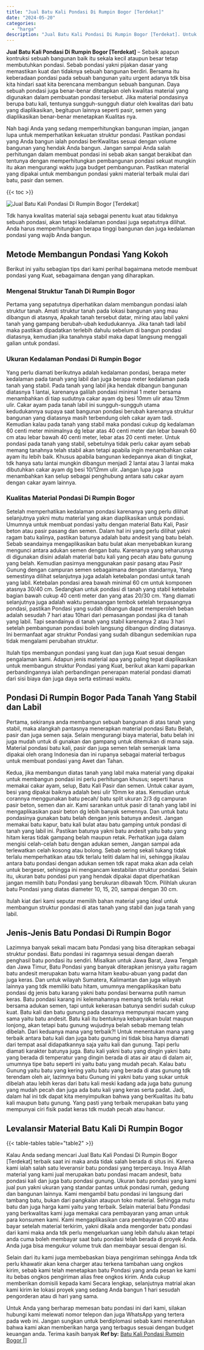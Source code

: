 ```yaml
---
title: "Jual Batu Kali Pondasi Di Rumpin Bogor [Terdekat]"
date: "2024-05-20"
categories: 
  - "harga"
description: "Jual Batu Kali Pondasi Di Rumpin Bogor [Terdekat]. Untuk Anda yang berharap memesan batu pondasi ini dari kami, silakan hubungi kami melewati nomor telepon d..."
---
```


**Jual Batu Kali Pondasi Di Rumpin Bogor \[Terdekat\]** – Sebaik apapun kontruksi sebuah bangunan baik itu sekala kecil ataupun besar tetap membutuhkan pondasi. Sebab pondasi yakni pijakan dasar yang memastikan kuat dan tidaknya sebuah bangunan berdiri. Bersama itu keberadaan pondasi pada sebuah bangunan yaitu urgent adanya tdk bisa kita hindari saat kita berencana membangun sebuah bangunan. Daya sebuah pondasi juga benar-benar ditetapkan oleh kwalitas material yang digunakan dalam pembuatan pondasi tersebut. Jika material pondasinya berupa batu kali, tentunya sungguh-sungguh diatur oleh kwalitas dari batu yang diaplikasikan, begitupun lainnya seperti pasir, semen yang diaplikasikan benar-benar menetapkan Kualitas nya.

Nah bagi Anda yang sedang memperhitungkan bangunan impian, jangan lupa untuk memperhatikan kekuatan struktur pondasi. Pastikan pondasi yang Anda bangun ialah pondasi berKwalitas sesuai dengan volume bangunan yang hendak Anda bangun. Jangan sampai Anda salah perhitungan dalam membuat pondasi ini sebab akan sangat berakibat dan tentunya dengan memperhitungkan pembangunan pondasi sekuat mungkin itu akan mengurangi waktu juga budget pembangunan. Pastikan material yang dipakai untuk membangun pondasi yakni material terbaik mulai dari batu, pasir dan semen.

{{< toc >}}

![Jual Batu Kali Pondasi Di Rumpin Bogor [Terdekat]](/images/jual-batu-kali-34.png)

Tdk hanya kwalitas material saja sebagai penentu kuat atau tidaknya sebuah pondasi, akan tetapi kedalaman pondasi juga sepatutnya dilihat. Anda harus memperhitungkan berapa tinggi bangunan dan juga kedalaman pondasi yang wajib Anda bangun.

## Metode Membangun Pondasi Yang Kokoh

Berikut ini yaitu sebagian tips dari kami perihal bagaimana metode membuat pondasi yang Kuat, sebagaimana dengan yang diharapkan.

### Mengenal Struktur Tanah Di Rumpin Bogor

Pertama yang sepatutnya diperhatikan dalam membangun pondasi ialah struktur tanah. Amati struktur tanah pada lokasi bangunan yang mau dibangun di atasnya, Apakah tanah tersebut datar, miring atau labil yakni tanah yang gampang berubah-ubah kedudukannya. Jika tanah tadi labil maka pastikan dipadatkan terlebih dahulu sebelum di bangun pondasi diatasnya, kemudian jika tanahnya stabil maka dapat langsung menggali galian untuk pondasi.

### Ukuran Kedalaman Pondasi Di Rumpin Bogor

Yang perlu diamati berikutnya adalah kedalaman pondasi, berapa meter kedalaman pada tanah yang labil dan juga berapa meter kedalaman pada tanah yang stabil. Pada tanah yang labil jika hendak dibangun bangunan diatasnya 1 lantai, karenanya galilah pondasi minimal 1 meter bersama menambahkan di tiap sudutnya cakar ayam dg besi 10mm ulir atau 12mm ulir. Cakar ayam pada tanah labil ini sungguh-sungguh utama kedudukannya supaya saat bangunan pondasi berubah karenanya struktur bangunan yang diatasnya masih terbendung oleh cakar ayam tadi. Kemudian kalau pada tanah yang stabil maka pondasi cukup dg kedalaman 60 centi meter minimalnya dg lebar atas 40 centi meter dan lebar bawah 60 cm atau lebar bawah 40 centi meter, lebar atas 20 centi meter. Untuk pondasi pada tanah yang stabil, sebetulnya tidak perlu cakar ayam sebab memang tanahnya telah stabil akan tetapi apabila ingin menambahkan cakar ayam itu lebih baik. Khusus apabila bangunan kedepannya akan di tingkat, tdk hanya satu lantai mungkin dibangun menjadi 2 lantai atau 3 lantai maka dibutuhkan cakar ayam dg besi 10/12mm ulir. Jangan lupa juga menambahkan kan selup sebagai penghubung antara satu cakar ayam dengan cakar ayam lainnya.

### Kualitas Material Pondasi Di Rumpin Bogor

Setelah memperhatikan kedalaman pondasi karenanya yang perlu dilihat selanjutnya yakni mutu material yang akan diaplikasikan untuk pondasi. Umumnya untuk membuat pondasi yaitu dengan material Batu Kali, Pasir beton atau pasir pasang dan semen. Dalam hal ini yang perlu dilihat yakni ragam batu kalinya, pastikan batunya adalah batu andesit yang batu belah. Sebab seandainya mengaplikasikan batu bulat akan menyebabkan kurang mengunci antara adukan semen dengan batu. Karenanya yang seharusnya di digunakan disini adalah material batu kali yang pecah atau batu gunung yang belah. Kemudian pasirnya menggunakan pasir pasang atau Pasir Gunung dengan campuran semen sebagaimana dengan standarnya, Yang semestinya dilihat selanjutnya juga adalah ketebalan pondasi untuk tanah yang labil. Ketebalan pondasi area bawah minimal 60 cm untuk komponen atasnya 30/40 cm. Sedangkan untuk pondasi di tanah yang stabil ketebalan bagian bawah cukup 40 centi meter dan yang atas 20/30 cm. Yang diamati selanjutnya juga adalah waktu pemasangan tembok setelah terpasangnya pondasi, pastikan Pondasi yang sudah dibangun dapat memperoleh beban adalah sesudah 7 hari atau 10hari dari pemasangan pondasi jika di tanah yang labil. Tapi seandainya di tanah yang stabil karenanya 2 atau 3 hari setelah pembangunan pondasi boleh langsung dibangun dinding diatasnya. Ini bermanfaat agar struktur Pondasi yang sudah dibangun sedemikian rupa tidak mengalami perubahan struktur.

Itulah tips membangun pondasi yang kuat dan juga Kuat sesuai dengan pengalaman kami. Adapun jenis material apa yang paling tepat diaplikasikan untuk membangun struktur Pondasi yang Kuat, berikut akan kami paparkan perbandingannya ialah perbandingan penerapan material pondasi diamati dari sisi biaya dan juga daya serta estimasi waktu.

## Pondasi Di Rumpin Bogor Pada Tanah Yang Stabil dan Labil

Pertama, sekiranya anda membangun sebuah bangunan di atas tanah yang stabil, maka alangkah pantasnya menerapkan material pondasi Batu Belah, pasir dan juga semen saja. Selain mengurangi biaya material, batu belah ini juga mudah untuk di gunakan dan gampang untuk ditemukan di mana saja. Material pondasi batu kali, pasir dan juga semen telah semenjak lama dipakai oleh orang Indonesia dan ini rupanya sebagai material terbagus untuk membuat pondasi yang Awet dan Tahan.

Kedua, jika membangun diatas tanah yang labil maka material yang dipakai untuk membangun pondasi ini perlu perhitungan khusus; seperti harus memakai cakar ayam, selup, Batu Kali Pasir dan semen. Untuk cakar ayam, besi yang dipakai baiknya adalah besi ulir 10mm ke atas. Kemudian untuk corannya menggunakan batu pecah/ batu split ukuran 2/3 dg campuran pasir beton, semen dan air. Kami sarankan untuk pasir di tanah yang labil ini mengaplikasikan pasir beton dg lebih banyak semennya. Dan untuk batu pondasinya gunakan batu belah dengan jenis batunya andesit. Jangan memakai batu kapur, batu kali bulat atau batu gamping untuk pondasi di tanah yang labil ini. Pastikan batunya yakni batu andesit yaitu batu yang hitam keras tidak gampang belah maupun retak. Perhatikan juga dalam mengisi celah-celah batu dengan adukan semen, Jangan sampai ada terlewatkan celah kosong atau bolong. Sebab sering sekali tukang tidak terlalu memperhatikan atau tdk terlalu teliti dalam hal ini, sehingga jikalau antara batu pondasi dengan adukan semen tdk rapat maka akan ada celah untuk bergeser, sehingga ini mengancam kestabilan struktur pondasi. Selain itu, ukuran batu pondasi pun yang hendak dipakai dapat diperhatikan jangan memilih batu Pondasi yang berukuran dibawah 10cm. Pilihlah ukuran batu Pondasi yang diatas diameter 10, 15, 20, sampai dengan 30 cm.

Itulah kiat dari kami seputar memilih bahan material yang ideal untuk membangun struktur pondasi di atas tanah yang stabil dan juga tanah yang labil.

## Jenis-Jenis Batu Pondasi Di Rumpin Bogor

Lazimnya banyak sekali macam batu Pondasi yang bisa diterapkan sebagai struktur pondasi. Batu pondasi ini ragamnya sesuai dengan daerah penghasil batu pondasi itu sendiri. Misalkan untuk Jawa Barat, Jawa Tengah dan Jawa Timur, Batu Pondasi yang banyak diterapkan jenisnya yaitu ragam batu andesit merupakan batu warna hitam keabu-abuan yang padat dan juga keras. Dan untuk wilayah Sumatera, Kalimantan dan juga wilayah lainnya yang tdk memiliki batu hitam, umumnya mengaplikasikan batu pondasi dg jenis batu karang yakni batu pondasi berwarna putih namun keras. Batu pondasi karang ini kelemahannya memang tdk terlalu rekat bersama adukan semen, tapi untuk kekerasan batunya sendiri sudah cukup kuat. Batu kali dan batu gunung pada dasarnya mempunyai macam yang sama yaitu batu andesit. Batu kali itu bentuknya kebanyakan bulat maupun lonjong, akan tetapi batu gunung wujudnya belah sebab memang telah dibelah. Dari keduanya mana yang terbaik?! Untuk menentukan mana yang terbaik antara batu kali dan juga batu gunung ini tidak bisa hanya diamati dari tempat asal didapatkannya saja yaitu kali dan gunung. Tapi perlu diamati karakter batunya juga. Batu kali yakni batu yang dingin yakni batu yang berada di temperatur yang dingin berada di atas air atau di dalam air, umumnya tipe batu seperti ini yaitu batu yang mudah pecah. Kalau batu Gunung yaitu batu yang kering yaitu batu yang berada di atas gunung tdk terendam oleh air, lazimnya batu Gunung ini yakni batu yang sukar untuk dibelah atau lebih keras dari batu kali meski kadang ada juga batu gunung yang mudah pecah dan juga ada batu kali yang keras serta padat. Jadi, dalam hal ini tdk dapat kita menyimpulkan bahwa yang berKualitas itu batu kali maupun batu gunung. Yang pasti yang terbaik merupakan batu yang mempunyai ciri fisik padat keras tdk mudah pecah atau hancur.

## Levalansir Material Batu Kali Di Rumpin Bogor

{{< table-tables table="table2" >}}

Kalau Anda sedang mencari Jual Batu Kali Pondasi Di Rumpin Bogor \[Terdekat\] terbaik saat ini maka anda tidak salah berada di situs ini. Karena kami ialah salah satu leveransir batu pondasi yang terpercaya. Insya Allah material yang kami jual merupakan batu pondasi macam andesit, batu pondasi kali dan juga batu pondasi gunung. Ukuran batu pondasi yang kami jual pun yakni ukuran yang standar pantas untuk pondasi rumah, gedung dan bangunan lainnya. Kami mengambil batu pondasi ini langsung dari tambang batu, bukan dari pangkalan ataupun toko material. Sehingga mutu batu dan juga harga kami yaitu yang terbaik. Selain material batu Pondasi yang berkwalitas kami juga memakai cara pembayaran yang aman untuk para konsumen kami. Kami mengaplikasikan cara pembayaran COD atau bayar setelah material terkirim, yakni dikala anda mengorder batu pondasi dari kami maka anda tdk perlu mengeluarkan uang lebih dahulu akan tetapi anda cuma boleh membayar saat batu pondasi telah berada di proyek Anda. Anda juga bisa mengukur volume truk dan membayar sesuai dengan isi.

Selain dari itu kami juga membebaskan biaya pengiriman sehingga Anda tdk perlu khawatir akan kena charger atau terkena tambahan uang ongkos kirim, sebab kami telah menetapkan batu Pondasi yang anda pesan ke kami itu bebas ongkos pengiriman alias free ongkos kirim. Anda cukup memberikan domisili kepada kami Secara lengkap, selanjutnya matrial akan kami kirim ke lokasi proyek yang sedang Anda bangun 1 hari sesudah pengorderan atau di hari yang sama.

Untuk Anda yang berharap memesan batu pondasi ini dari kami, silakan hubungi kami melewati nomor telepon dan juga WhatsApp yang tertera pada web ini. Jangan sungkan untuk berdiplomasi sebab kami menentukan bahwa kami akan memberikan harga yang terbagus sesuai dengan budget keuangan anda. Terima kasih banyak
**Ref by:** [Batu Kali Pondasi Rumpin Bogor []](https://id.wikipedia.org/wiki/Batu)
